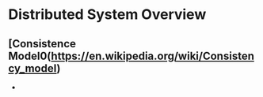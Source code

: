 # Distributed System Overview

## [Consistence Model0(https://en.wikipedia.org/wiki/Consistency_model)

-

